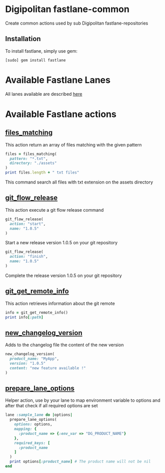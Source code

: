 Digipolitan fastlane-common
================

Create common actions used by sub Digipolitan fastlane-repositories

## Installation
To install fastlane, simply use gem:

```
[sudo] gem install fastlane
```

# Available Fastlane Lanes
All lanes available are described [here](fastlane/README.md)

# Available Fastlane actions

## [files_matching](fastlane/actions/files_matching.rb)

This action return an array of files matching with the given pattern

```Ruby
files = files_matching(
  pattern: "*.txt",
  directory: "./assets"
)
print files.length + " txt files"
```
This command search all files with txt extension on the assets directory

## [git_flow_release](fastlane/actions/git_flow_release.rb)

This action execute a git flow release command

```Ruby
git_flow_release(
  action: "start",
  name: "1.0.5"
)
```
Start a new release version 1.0.5 on your git repository

```Ruby
git_flow_release(
  action: "finish",
  name: "1.0.5"
)
```
Complete the release version 1.0.5 on your git repository

## [git_get_remote_info](fastlane/actions/git_get_remote_info.rb)

This action retrieves information about the git remote

```Ruby
info = git_get_remote_info()
print info[:path]
```

## [new_changelog_version](fastlane/actions/new_changelog_version.rb)

Adds to the changelog file the content of the new version

```Ruby
new_changelog_version(
  product_name: "MyApp",
  version: "1.0.5"
  content: "new feature available !"
)
```

## [prepare_lane_options](fastlane/actions/prepare_lane_options.rb)

Helper action, use by your lane to map environment variable to options and after that check if all required options are set

```Ruby
lane :sample_lane do |options|
  prepare_lane_options(
    options: options,
    mapping: {
      :product_name => {:env_var => "DG_PRODUCT_NAME"}
    },
    required_keys: [
      :product_name
    ]
  )
  print options[:product_name] # The product name will not be nil
end
```
